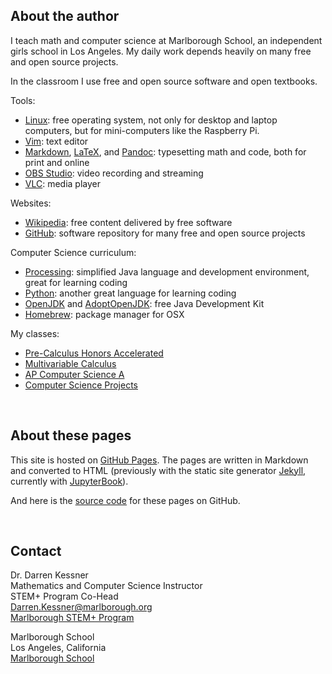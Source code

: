 
## About the author

I teach math and computer science at Marlborough School, an independent girls
school in Los Angeles.  My daily work depends heavily on many free and open
source projects.

In the classroom I use free and open source software and open textbooks.

Tools:
- [Linux](https://en.wikipedia.org/wiki/Linux): free operating system, not only
  for desktop and laptop computers, but for mini-computers like the Raspberry
  Pi.
- [Vim](https://www.vim.org/): text editor
- [Markdown](https://daringfireball.net/projects/markdown/), 
  [LaTeX](https://www.latex-project.org/), and
  [Pandoc](https://pandoc.org/):
    typesetting math and code, both for print and online
- [OBS Studio](https://obsproject.com/): video recording and streaming
- [VLC](https://www.videolan.org/vlc/index.html): media player

Websites:
- [Wikipedia](https://en.wikipedia.org/wiki/Main_Page): free content delivered by free software
- [GitHub](https://github.com/): software repository for many free and open source projects

Computer Science curriculum:
- [Processing](https://processing.org/): simplified Java language and
    development environment, great for learning coding
- [Python](https://www.python.org/): another great language for learning coding
- [OpenJDK](https://openjdk.java.net/) and 
  [AdoptOpenJDK](https://adoptopenjdk.net/): free Java Development Kit
- [Homebrew](https://brew.sh/): package manager for OSX

My classes:
- [Pre-Calculus Honors Accelerated](https://dkessner.github.io/PCHA/)
- [Multivariable Calculus](https://dkessner.github.io/MultiV/)
- [AP Computer Science A](https://dkessner.github.io/APCS/)
- [Computer Science Projects](https://dkessner.github.io/CSProjects/)


<br/>

## About these pages

This site is hosted on [GitHub Pages](https://pages.github.com/).  The pages
are written in Markdown and converted to HTML (previously with
the static site generator [Jekyll](https://jekyllrb.com/), currently
with [JupyterBook](https://jupyterbook.org)).

And here is the [source code](https://github.com/dkessner/TeacherResources) 
for these pages on GitHub.

<br/>

## Contact

Dr. Darren Kessner  
Mathematics and Computer Science Instructor  
STEM+ Program Co-Head  
[Darren.Kessner@marlborough.org](mailto:darren.kessner@marlborough.org)  
[Marlborough STEM+ Program](http://stem.marlborough.org)  

Marlborough School  
Los Angeles, California  
[Marlborough School](http://marlborough.org)  


